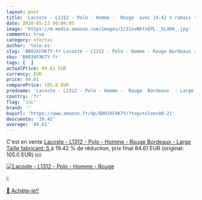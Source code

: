 ```yaml
---
layout: post
title: 'Lacoste - L1312 - Polo - Homme -  Rouge  avec 19.42 % rabais '
date: 2020-05-23 00:04:03
image: 'https://m.media-amazon.com/images/I/31ovNhfnEPL._SL400_.jpg'
comments: true
category: ofertas
author: 'tole.es'
slug: 'B003XFXK7Y-fr Lacoste - L1312 - Polo - Homme - Rouge Bordeaux - Large...'
sku: 'B003XFXK7Y-fr'
tags: [  ]
actualPrice: 84.61 EUR
currency: EUR
price: 84.61
comparePrice: 105.0 EUR
prodname: 'Lacoste - L1312 - Polo - Homme -  Rouge  Bordeaux  - Large  Taille fabricant: 5 '
country: 'fr'
flag: '🇫🇷'
brand: ''
buyurl: 'https://www.amazon.fr/dp/B003XFXK7Y/?tag=tolees0d-21'
descuento: '19.42'
average: '84.61'
---
```


C'est en vente [Lacoste - L1312 - Polo - Homme -  Rouge  Bordeaux  - Large  Taille fabricant: 5 ](https://www.amazon.fr/dp/B003XFXK7Y/?tag=tolees0d-21)  à  19.42 % de réduction, prix final  84.61 EUR (original: 105.0 EUR) ici:

[![Lacoste - L1312 - Polo - Homme -  Rouge ](https://m.media-amazon.com/images/I/31ovNhfnEPL._SL400_.jpg)](https://www.amazon.fr/dp/B003XFXK7Y/?tag=tolees0d-21)

ℹ️:


[🛒 Achète-le!!](https://www.amazon.fr/dp/B003XFXK7Y/?tag=tolees0d-21)
